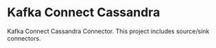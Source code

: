 # Kafka Connect Cassandra
Kafka Connect Cassandra Connector. This project includes source/sink connectors.
